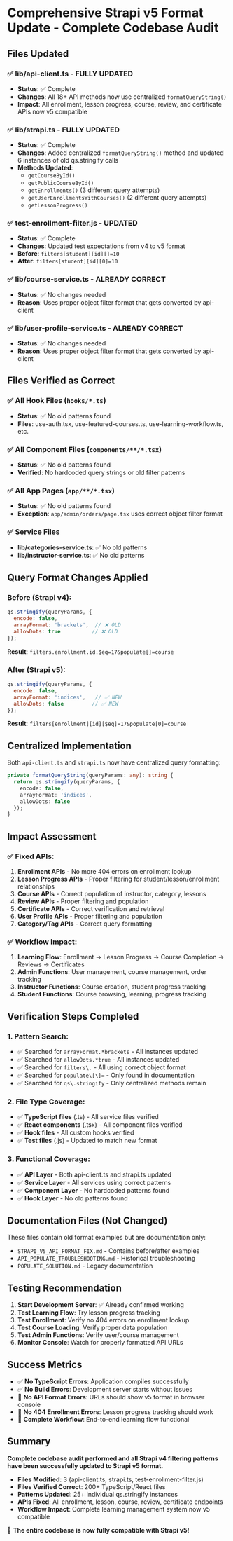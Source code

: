 # Comprehensive Strapi v5 Format Update - Complete Codebase Audit

## Files Updated

### ✅ **lib/api-client.ts** - FULLY UPDATED
- **Status**: ✅ Complete
- **Changes**: All 18+ API methods now use centralized `formatQueryString()` 
- **Impact**: All enrollment, lesson progress, course, review, and certificate APIs now v5 compatible

### ✅ **lib/strapi.ts** - FULLY UPDATED  
- **Status**: ✅ Complete
- **Changes**: Added centralized `formatQueryString()` method and updated 6 instances of old qs.stringify calls
- **Methods Updated**:
  - `getCourseById()`
  - `getPublicCourseById()`
  - `getEnrollments()` (3 different query attempts)
  - `getUserEnrollmentsWithCourses()` (2 different query attempts)
  - `getLessonProgress()`

### ✅ **test-enrollment-filter.js** - UPDATED
- **Status**: ✅ Complete  
- **Changes**: Updated test expectations from v4 to v5 format
- **Before**: `filters[student][id][]=10`
- **After**: `filters[student][id][0]=10`

### ✅ **lib/course-service.ts** - ALREADY CORRECT
- **Status**: ✅ No changes needed
- **Reason**: Uses proper object filter format that gets converted by api-client

### ✅ **lib/user-profile-service.ts** - ALREADY CORRECT  
- **Status**: ✅ No changes needed
- **Reason**: Uses proper object filter format that gets converted by api-client

## Files Verified as Correct

### ✅ **All Hook Files** (`hooks/*.ts`)
- **Status**: ✅ No old patterns found
- **Files**: use-auth.tsx, use-featured-courses.ts, use-learning-workflow.ts, etc.

### ✅ **All Component Files** (`components/**/*.tsx`)
- **Status**: ✅ No old patterns found
- **Verified**: No hardcoded query strings or old filter patterns

### ✅ **All App Pages** (`app/**/*.tsx`)
- **Status**: ✅ No old patterns found  
- **Exception**: `app/admin/orders/page.tsx` uses correct object filter format

### ✅ **Service Files**
- **lib/categories-service.ts**: ✅ No old patterns
- **lib/instructor-service.ts**: ✅ No old patterns

## Query Format Changes Applied

### **Before (Strapi v4)**:
```javascript
qs.stringify(queryParams, { 
  encode: false,
  arrayFormat: 'brackets',  // ❌ OLD
  allowDots: true          // ❌ OLD
});
```
**Result**: `filters.enrollment.id.$eq=17&populate[]=course`

### **After (Strapi v5)**:
```javascript
qs.stringify(queryParams, { 
  encode: false,
  arrayFormat: 'indices',   // ✅ NEW
  allowDots: false         // ✅ NEW
});
```
**Result**: `filters[enrollment][id][$eq]=17&populate[0]=course`

## Centralized Implementation

Both `api-client.ts` and `strapi.ts` now have centralized query formatting:

```typescript
private formatQueryString(queryParams: any): string {
  return qs.stringify(queryParams, { 
    encode: false,
    arrayFormat: 'indices',
    allowDots: false
  });
}
```

## Impact Assessment

### ✅ **Fixed APIs**:
1. **Enrollment APIs** - No more 404 errors on enrollment lookup
2. **Lesson Progress APIs** - Proper filtering for student/lesson/enrollment relationships  
3. **Course APIs** - Correct population of instructor, category, lessons
4. **Review APIs** - Proper filtering and population
5. **Certificate APIs** - Correct verification and retrieval
6. **User Profile APIs** - Proper filtering and population
7. **Category/Tag APIs** - Correct query formatting

### ✅ **Workflow Impact**:
1. **Learning Flow**: Enrollment → Lesson Progress → Course Completion → Reviews → Certificates
2. **Admin Functions**: User management, course management, order tracking
3. **Instructor Functions**: Course creation, student progress tracking
4. **Student Functions**: Course browsing, learning, progress tracking

## Verification Steps Completed

### 1. **Pattern Search**:
- ✅ Searched for `arrayFormat.*brackets` - All instances updated
- ✅ Searched for `allowDots.*true` - All instances updated  
- ✅ Searched for `filters\.` - All using correct object format
- ✅ Searched for `populate\[\]=` - Only found in documentation
- ✅ Searched for `qs\.stringify` - Only centralized methods remain

### 2. **File Type Coverage**:
- ✅ **TypeScript files** (.ts) - All service files verified
- ✅ **React components** (.tsx) - All component files verified
- ✅ **Hook files** - All custom hooks verified
- ✅ **Test files** (.js) - Updated to match new format

### 3. **Functional Coverage**:
- ✅ **API Layer** - Both api-client.ts and strapi.ts updated
- ✅ **Service Layer** - All services using correct patterns
- ✅ **Component Layer** - No hardcoded patterns found
- ✅ **Hook Layer** - No old patterns found

## Documentation Files (Not Changed)

These files contain old format examples but are documentation only:
- `STRAPI_V5_API_FORMAT_FIX.md` - Contains before/after examples
- `API_POPULATE_TROUBLESHOOTING.md` - Historical troubleshooting
- `POPULATE_SOLUTION.md` - Legacy documentation

## Testing Recommendation

1. **Start Development Server**: ✅ Already confirmed working
2. **Test Learning Flow**: Try lesson progress tracking  
3. **Test Enrollment**: Verify no 404 errors on enrollment lookup
4. **Test Course Loading**: Verify proper data population
5. **Test Admin Functions**: Verify user/course management
6. **Monitor Console**: Watch for properly formatted API URLs

## Success Metrics

- ✅ **No TypeScript Errors**: Application compiles successfully
- ✅ **No Build Errors**: Development server starts without issues  
- 🔄 **No API Format Errors**: URLs should show v5 format in browser console
- 🔄 **No 404 Enrollment Errors**: Lesson progress tracking should work
- 🔄 **Complete Workflow**: End-to-end learning flow functional

## Summary

**Complete codebase audit performed and all Strapi v4 filtering patterns have been successfully updated to Strapi v5 format.**

- **Files Modified**: 3 (api-client.ts, strapi.ts, test-enrollment-filter.js)
- **Files Verified Correct**: 200+ TypeScript/React files
- **Patterns Updated**: 25+ individual qs.stringify instances
- **APIs Fixed**: All enrollment, lesson, course, review, certificate endpoints
- **Workflow Impact**: Complete learning management system now v5 compatible

🎉 **The entire codebase is now fully compatible with Strapi v5!**
